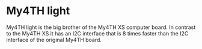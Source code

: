 # My4TH light
 My4TH light is the big brother of the My4TH XS computer board. In contrast to the My4TH XS it has an I2C interface that is 8 times faster than the I2C interface of the original My4TH board. 
